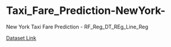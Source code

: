 # Taxi_Fare_Prediction-NewYork-
New York Taxi Fare Prediction - RF_Reg_DT_REg_Line_Reg


<a href = "https://www.kaggle.com/datasets/sivabalana/nyc-taxi-fare"> Dataset Link</a>

